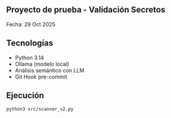 ## Proyecto de prueba - Validación Secretos

Fecha:
29 Oct 2025

## Tecnologías
- Python 3.14
- Ollama (modelo local)
- Análisis semántico con LLM
- Git Hook pre-commit

## Ejecución
```bash
python3 src/scanner_v2.py